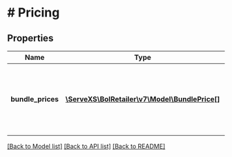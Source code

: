 # # Pricing

## Properties

Name | Type | Description | Notes
------------ | ------------- | ------------- | -------------
**bundle_prices** | [**\ServeXS\BolRetailer\v7\Model\BundlePrice[]**](BundlePrice.md) | A set of prices (containing a quantity and selling price) that apply to this offer. |

[[Back to Model list]](../../README.md#models) [[Back to API list]](../../README.md#endpoints) [[Back to README]](../../README.md)
